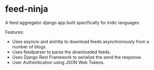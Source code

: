 # feed-ninja
A feed aggregator django app built specifically for Indic languages

Features:
- Uses asyncio and aiohttp to download feeds asynchronously from a number of blogs.
- Uses feedparser to parse the downloaded feeds.
- Uses Django Rest Framework to serialize the send the response.
- User Authentication using JSON Web Tokens.
